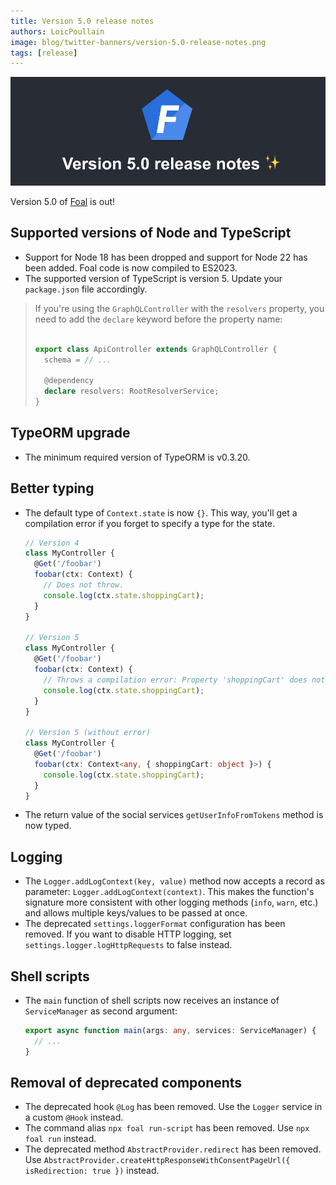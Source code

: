 ```yaml
---
title: Version 5.0 release notes
authors: LoicPoullain
image: blog/twitter-banners/version-5.0-release-notes.png
tags: [release]
---
```


![Banner](./assets/version-5.0-is-here/banner.png)

Version 5.0 of [Foal](https://foalts.org/) is out!

<!--truncate-->

## Supported versions of Node and TypeScript

- Support for Node 18 has been dropped and support for Node 22 has been added. Foal code is now compiled to ES2023.
- The supported version of TypeScript is version 5. Update your `package.json` file accordingly.

> If you're using the `GraphQLController` with the `resolvers` property, you need to add the `declare` keyword before the property name:
> ```typescript
> 
> export class ApiController extends GraphQLController {
>   schema = // ...
>
>   @dependency
>   declare resolvers: RootResolverService;
> }
> ```

## TypeORM upgrade

- The minimum required version of TypeORM is v0.3.20.

## Better typing

- The default type of `Context.state` is now `{}`. This way, you'll get a compilation error if you forget to specify a type for the state.

    ```typescript
    // Version 4
    class MyController {
      @Get('/foobar')
      foobar(ctx: Context) {
        // Does not throw.
        console.log(ctx.state.shoppingCart);
      }
    }

    // Version 5
    class MyController {
      @Get('/foobar')
      foobar(ctx: Context) {
        // Throws a compilation error: Property 'shoppingCart' does not exist on type '{}'.ts(2339)
        console.log(ctx.state.shoppingCart);
      }
    }

    // Version 5 (without error)
    class MyController {
      @Get('/foobar')
      foobar(ctx: Context<any, { shoppingCart: object }>) {
        console.log(ctx.state.shoppingCart);
      }
    }

    ```

- The return value of the social services `getUserInfoFromTokens` method is now typed.

## Logging

- The `Logger.addLogContext(key, value)` method now accepts a record as parameter: `Logger.addLogContext(context)`. This makes the function's signature more consistent with other logging methods (`info`, `warn`, etc.) and allows multiple keys/values to be passed at once.
- The deprecated `settings.loggerFormat` configuration has been removed. If you want to disable HTTP logging, set `settings.logger.logHttpRequests` to false instead.

## Shell scripts

- The `main` function of shell scripts now receives an instance of `ServiceManager` as second argument:
    ```typescript
    export async function main(args: any, services: ServiceManager) {
      // ...
    }
    ```


## Removal of deprecated components

- The deprecated hook `@Log` has been removed. Use the `Logger` service in a custom `@Hook` instead.
- The command alias `npx foal run-script` has been removed. Use `npx foal run` instead.
- The deprecated method `AbstractProvider.redirect` has been removed. Use `AbstractProvider.createHttpResponseWithConsentPageUrl({ isRedirection: true })` instead.